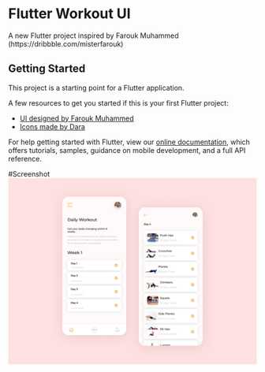 # Flutter Workout UI

A new Flutter project inspired by Farouk Muhammed (https:&#x2F;&#x2F;dribbble.com&#x2F;misterfarouk)

## Getting Started

This project is a starting point for a Flutter application.

A few resources to get you started if this is your first Flutter project:

- [UI designed by Farouk Muhammed](https://dribbble.com/misterfarouk)
- [Icons made by Dara](https://www.flaticon.com/authors/ddara)

For help getting started with Flutter, view our
[online documentation](https://flutter.dev/docs), which offers tutorials,
samples, guidance on mobile development, and a full API reference.

#Screenshot
<img src='ss/ss.png' alt="ScreenShot" />